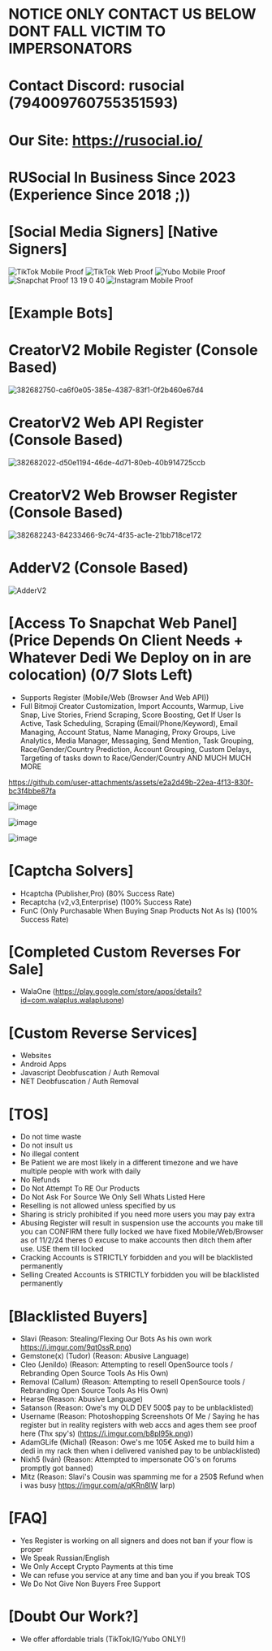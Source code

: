 # NOTICE ONLY CONTACT US BELOW DONT FALL VICTIM TO IMPERSONATORS

# Contact Discord: rusocial (794009760755351593)
# Our Site: https://rusocial.io/
# RUSocial In Business Since 2023 (Experience Since 2018 ;))

# [Social Media Signers] [Native Signers]
![TikTok Mobile Proof](https://github.com/user-attachments/assets/5e5d7c2d-3c75-4926-b826-1c7516e2e404)
![TikTok Web Proof](https://github.com/user-attachments/assets/60188013-939e-4762-b501-cd130722e488)
![Yubo Mobile Proof](https://github.com/user-attachments/assets/b87d3739-c8e1-42f5-8a52-f09926eae498)
![Snapchat Proof 13 19 0 40](https://github.com/user-attachments/assets/c1a68c1c-ca6f-45bd-802e-cf055436e0a3)
![Instagram Mobile Proof](https://github.com/user-attachments/assets/8ffeceb6-aab0-4ffc-85d5-2b12a6aec331)

# [Example Bots]

# CreatorV2 Mobile Register (Console Based)
![382682750-ca6f0e05-385e-4387-83f1-0f2b460e67d4](https://github.com/user-attachments/assets/8365a318-e9ec-4c3d-9163-a2b766e2495c)

# CreatorV2 Web API Register (Console Based)
![382682022-d50e1194-46de-4d71-80eb-40b914725ccb](https://github.com/user-attachments/assets/9d8a6515-46ca-4abd-b55a-d910c9ca4835)

# CreatorV2 Web Browser Register (Console Based)
![382682243-84233466-9c74-4f35-ac1e-21bb718ce172](https://github.com/user-attachments/assets/b5523d1a-e4bd-46dd-8190-e97e6c65c3a5)

# AdderV2 (Console Based)
![AdderV2](https://github.com/user-attachments/assets/47c07923-4b5e-46ea-b1b2-8e412146518b)

# [Access To Snapchat Web Panel] (Price Depends On Client Needs + Whatever Dedi We Deploy on in are colocation) (0/7 Slots Left)
- Supports Register (Mobile/Web (Browser And Web API))
- Full Bitmoji Creator Customization, Import Accounts, Warmup, Live Snap, Live Stories, Friend Scraping, Score Boosting, Get If User Is Active, Task Scheduling, Scraping (Email/Phone/Keyword), Email Managing, Account Status, Name Managing, Proxy Groups, Live Analytics, Media Manager, Messaging, Send Mention, Task Grouping, Race/Gender/Country Prediction, Account Grouping, Custom Delays, Targeting of tasks down to Race/Gender/Country AND MUCH MUCH MORE

https://github.com/user-attachments/assets/e2a2d49b-22ea-4f13-830f-bc3f4bbe87fa


![image](https://github.com/user-attachments/assets/8e940eee-acd3-407f-b062-3c85dddcea26)


![image](https://github.com/user-attachments/assets/82428a26-b818-4c9a-b270-06a975af356d)

![image](https://github.com/user-attachments/assets/1509d658-5c44-443e-87b7-929193d0938f)


# [Captcha Solvers]
- Hcaptcha (Publisher,Pro) (80% Success Rate)
- Recaptcha (v2,v3,Enterprise) (100% Success Rate)
- FunC (Only Purchasable When Buying Snap Products Not As Is) (100% Success Rate)

# [Completed Custom Reverses For Sale]
- WalaOne (https://play.google.com/store/apps/details?id=com.walaplus.walaplusone)

# [Custom Reverse Services]
- Websites
- Android Apps
- Javascript Deobfuscation / Auth Removal
- NET Deobfuscation / Auth Removal

# [TOS]
- Do not time waste
- Do not insult us
- No illegal content
- Be Patient we are most likely in a different timezone and we have multiple people with work with daily
- No Refunds
- Do Not Attempt To RE Our Products
- Do Not Ask For Source We Only Sell Whats Listed Here
- Reselling is not allowed unless specified by us
- Sharing is stricly prohibited if you need more users you may pay extra 
- Abusing Register will result in suspension use the accounts you make till you can CONFIRM there fully locked we have fixed Mobile/Web/Browser as of 11/2/24 theres 0 excuse to make accounts then ditch them after use. USE them till locked
- Cracking Accounts is STRICTLY forbidden and you will be blacklisted permanently
- Selling Created Accounts is STRICTLY forbidden you will be blacklisted permanently

# [Blacklisted Buyers]
- Slavi (Reason: Stealing/Flexing Our Bots As his own work https://i.imgur.com/9qt0ssR.png)
- Gemstone(x) (Tudor) (Reason: Abusive Language)
- Cleo (Jenildo) (Reason: Attempting to resell OpenSource tools / Rebranding Open Source Tools As His Own)
- Removal (Callum) (Reason: Attempting to resell OpenSource tools / Rebranding Open Source Tools As His Own)
- Hearse (Reason: Abusive Language)
- Satanson (Reason: Owe's my OLD DEV 500$ pay to be unblacklisted)
- Username (Reason: Photoshopping Screenshots Of Me / Saying he has register but in reality registers with web accs and ages them see proof here (Thx spy's) (https://i.imgur.com/b8pl95k.png))
- AdamGLife (Michal) (Reason: Owe's me 105€ Asked me to build him a dedi in my rack then when i delivered vanished pay to be unblacklisted)
- Nixh5 (Iván) (Reason: Attempted to impersonate OG's on forums promptly got banned)
- Mitz (Reason: Slavi's Cousin was spamming me for a 250$ Refund when i was busy https://imgur.com/a/qKRn8lW larp)

# [FAQ]
- Yes Register is working on all signers and does not ban if your flow is proper
- We Speak Russian/English
- We Only Accept Crypto Payments at this time
- We can refuse you service at any time and ban you if you break TOS
- We Do Not Give Non Buyers Free Support

# [Doubt Our Work?]
- We offer affordable trials (TikTok/IG/Yubo ONLY!)
